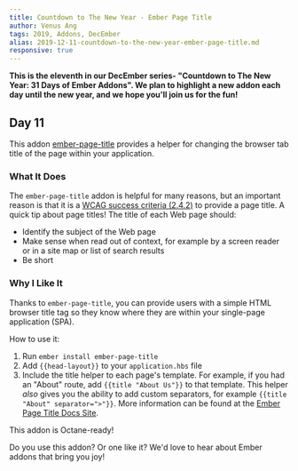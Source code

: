 ```yaml
---
title: Countdown to The New Year - Ember Page Title
author: Venus Ang
tags: 2019, Addons, DecEmber
alias: 2019-12-11-countdown-to-the-new-year-ember-page-title.md
responsive: true
---
```


**This is the eleventh in our DecEmber series- "Countdown to The New Year: 31 Days of Ember Addons". We plan to highlight a new addon each day until the new year, and we hope you'll join us for the fun!**

## Day 11

This addon [ember-page-title](https://emberobserver.com/addons/ember-page-title) provides a helper for changing the browser tab title of the page within your application.

### What It Does

The `ember-page-title` addon is helpful for many reasons, but an important reason is that it is a [WCAG success criteria (2.4.2)](https://www.w3.org/WAI/WCAG21/Understanding/page-titled) to provide a page title.
A quick tip about page titles! The title of each Web page should:

- Identify the subject of the Web page
- Make sense when read out of context, for example by a screen reader or in a site map or list of search results
- Be short

### Why I Like It

Thanks to `ember-page-title`, you can provide users with a simple HTML browser title tag so they know where they are within your single-page application (SPA).

How to use it:

1. Run `ember install ember-page-title`
2. Add `{{head-layout}}` to your `application.hbs` file
3. Include the title helper to each page's template. For example, if you had an "About" route, add `{{title "About Us"}}` to that template. This helper _also_ gives you the ability to add custom separators, for example `{{title "About" separator=">"}}`.
   More information can be found at the [Ember Page Title Docs Site](https://adopted-ember-addons.github.io/ember-page-title/).

This addon is Octane-ready!

Do you use this addon? Or one like it? We'd love to hear about Ember addons that bring you joy!
